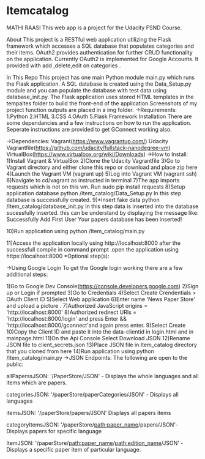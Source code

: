# Itemcatalog
MATHI RAASI
This web app is a project for the Udacity FSND Course.

About
This project is a RESTful web application utilizing the Flask framework which accesses a SQL database that populates categories and their items. OAuth2 provides authentication for further CRUD functionality on the application. Currently OAuth2 is implemented for Google Accounts.
It provided with add ,delete,edit on categories .

In This Repo
This project has one main Python module main.py which runs the Flask application. A SQL database is created using the Data_Setup.py module and you can populate the database with test data using database_init.py. The Flask application uses stored HTML templates in the tempaltes folder to build the front-end of the application.Screenshots of my project function outputs are placed in a img folder. 
->Requirements:
1.Python
2.HTML
3.CSS
4.OAuth
5.Flask Framework
Installation
There are some dependancies and a few instructions on how to run the application. Seperate instructions are provided to get GConnect working also.

->Dependencies:
Vagrant(https://www.vagrantup.com/)
Udacity Vagrantfile(https://github.com/udacity/fullstack-nanodegree-vm)
VirtualBox(https://www.virtualbox.org/wiki/Downloads)
->How to Install:
1)Install Vagrant & VirtualBox
2)Clone the Udacity Vagrantfile
3)Go to Vagrant directory and either clone this repo or download and place zip here
4)Launch the Vagrant VM (vagrant up)
5)Log into Vagrant VM (vagrant ssh)
6)Navigate to cd/vagrant as instructed in terminal
7)The app imports requests which is not on this vm. Run sudo pip install requests
8)Setup application database python /Item_catalog/Data_Setup.py
	In this step database is successfully created.
9)*Insert fake data python /Item_catalog/database_init.py
	In this step data is inserted into the database sucessfully inserted.
	this can be understand by displaying the message like:
	Successfully Add First User
    Your papers database has been inserted!
	
10)Run application using python /Item_catalog/main.py
	
11)Access the application locally using http://localhost:8000
	after the successfull compile in command prompt .open the application using https://localhost:8000
*Optional step(s):

->Using Google Login
To get the Google login working there are a few additional steps:

1)Go to Google Dev Console(https://console.developers.google.com)
2)Sign up or Login if prompted
3)Go to Credentials
4)Select Create Crendentials > OAuth Client ID
5)Select Web application
6)Enter name 'News Paper Store' and upload a picture .
7)Authorized JavaScript origins = 'http://localhost:8000'
8)Authorized redirect URIs = 'http://localhost:8000/login' 
	and press Enter && 'http://localhost:8000/gconnect'and again press enter.
9)Select Create
10)Copy the Client ID and paste it into the data-clientid in login.html and in mainpage.html
11)On the Api Console Select Download JSON 
12)Rename JSON file to client_secrets.json
13)Place JSON file in Item_catalog directory that you cloned from here
14)Run application using python /Item_catalog/main.py
->JSON Endpoints:
The following are open to the public:

allPaperssJSON: '/PaperStore/JSON' - Displays the whole languages
and all items which are papers.

categoriesJSON: '/paperStore/paperCategories/JSON' - Displays all languages

itemsJSON: '/paperStore/papers/JSON' Displays  all papers items

categoryItemsJSON:	'/paperStore/<path:paper_name>/papers/JSON'-Displays papers for specific language

ItemJSON: '/paperStore/<path:paper_name>/<path:edition_name>/JSON' - Displays a specific paper item of particular language.